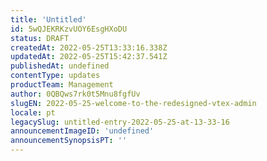 ```yaml
---
title: 'Untitled'
id: 5wQJEKRKzvUOY6EsgHXoDU
status: DRAFT
createdAt: 2022-05-25T13:33:16.338Z
updatedAt: 2022-05-25T15:42:37.541Z
publishedAt: undefined
contentType: updates
productTeam: Management
author: 0QBQws7rk0t5Mnu8fgfUv
slugEN: 2022-05-25-welcome-to-the-redesigned-vtex-admin
locale: pt
legacySlug: untitled-entry-2022-05-25-at-13-33-16
announcementImageID: 'undefined'
announcementSynopsisPT: ''
---
```



